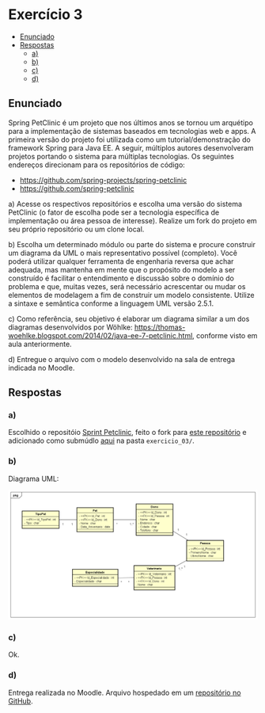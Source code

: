 <!-- omit in toc -->
# Exercício 3

- [Enunciado](#enunciado)
- [Respostas](#respostas)
  - [a)](#a)
  - [b)](#b)
  - [c)](#c)
  - [d)](#d)

## Enunciado

Spring PetClinic é um projeto que nos últimos anos se tornou um arquétipo para a implementação de sistemas baseados em tecnologias web e apps.
A primeira versão do projeto foi utilizada como um tutorial/demonstração do framework Spring para Java EE.
A seguir, múltiplos autores desenvolveram projetos portando o sistema para múltiplas tecnologias.
Os seguintes endereços direcionam para os repositórios de código:

- https://github.com/spring-projects/spring-petclinic
- https://github.com/spring-petclinic

a) Acesse os respectivos repositórios e escolha uma versão do sistema PetClinic (o fator de escolha pode ser a tecnologia específica de implementação ou área pessoa de interesse).
Realize um fork do projeto em seu próprio repositório ou um clone local.

b) Escolha um determinado módulo ou parte do sistema e procure construir um diagrama da UML o mais representativo possível (completo).
Você poderá utilizar qualquer ferramenta de engenharia reversa que achar adequada, mas mantenha em mente que o propósito do modelo a ser construído é facilitar o entendimento e discussão sobre o domínio do problema e que, muitas vezes, será necessário acrescentar ou mudar os elementos de modelagem a fim de construir um modelo consistente.
Utilize a sintaxe e semântica conforme a linguagem UML versão 2.5.1.

c) Como referência, seu objetivo é elaborar um diagrama similar a um dos diagramas desenvolvidos por Wöhlke: https://thomas-woehlke.blogspot.com/2014/02/java-ee-7-petclinic.html, conforme visto em aula anteriormente.

d) Entregue o arquivo com o modelo desenvolvido na sala de entrega indicada no Moodle.

## Respostas

### a)

Escolhido o repositóio [Sprint Petclinic](https://github.com/spring-projects/spring-petclinic), feito o fork para [este repositório](https://github.com/ralmeidabem/spring-petclinic) e adicionado como submúdlo [aqui](https://github.com/ralmeidabem/ESOM-2020-2) na pasta `exercicio_03/`.

### b)

Diagrama UML:

![Diagrama UML](DiagramaUML.png)

### c)

Ok.

### d)

Entrega realizada no Moodle. Arquivo hospedado em um [repositório no GitHub](https://github.com/ralmeidabem/ESOM-2020-2 "Repositório ESOM 2020").
